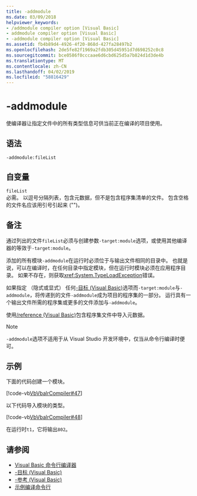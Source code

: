 ```yaml
---
title: -addmodule
ms.date: 03/09/2018
helpviewer_keywords:
- /addmodule compiler option [Visual Basic]
- addmodule compiler option [Visual Basic]
- -addmodule compiler option [Visual Basic]
ms.assetid: fb4b89d4-4926-4f20-868d-427fa28497b2
ms.openlocfilehash: 2de5fe82f1969a2fdb305d45951d7d698252c0c8
ms.sourcegitcommit: bce0586f0cccaae6d6cbd625d5a7b824d1d3de4b
ms.translationtype: MT
ms.contentlocale: zh-CN
ms.lasthandoff: 04/02/2019
ms.locfileid: "58816429"
---
```

# <a name="-addmodule"></a>-addmodule
使编译器让指定文件中的所有类型信息可供当前正在编译的项目使用。  
  
## <a name="syntax"></a>语法  
  
```  
-addmodule:fileList  
```  
  
## <a name="arguments"></a>自变量  
 `fileList`  
 必需。 以逗号分隔列表，包含元数据，但不是包含程序集清单的文件。 包含空格的文件名应该用引号引起来 ("")。  
  
## <a name="remarks"></a>备注  
 通过列出的文件`fileList`必须与创建参数`-target:module`选项，或使用其他编译器的等效于`-target:module`。  
  
 添加的所有模块`-addmodule`在运行时必须位于与输出文件相同的目录中。 也就是说，可以在编译时，在任何目录中指定模块，但在运行时模块必须在应用程序目录。 如果不存在，则获取<xref:System.TypeLoadException>错误。  
  
 如果指定 （隐式或显式） 任何[-目标 (Visual Basic)](../../../visual-basic/reference/command-line-compiler/target.md)选项而`-target:module`与`-addmodule`，将传递到的文件`-addmodule`成为项目的程序集的一部分。 运行具有一个输出文件所需的程序集或更多的文件添加与`-addmodule`。  
  
 使用[/reference (Visual Basic)](../../../visual-basic/reference/command-line-compiler/reference.md)包含程序集文件中导入元数据。  
  
> [!NOTE]
>  `-addmodule`选项不适用于从 Visual Studio 开发环境中，仅当从命令行编译时便可。  
  
## <a name="example"></a>示例  
 下面的代码创建一个模块。  
  
 [!code-vb[VbVbalrCompiler#47](~/samples/snippets/visualbasic/VS_Snippets_VBCSharp/VbVbalrCompiler/VB/OptionStrictOff.vb#47)]  
  
 以下代码导入模块的类型。  
  
 [!code-vb[VbVbalrCompiler#48](~/samples/snippets/visualbasic/VS_Snippets_VBCSharp/VbVbalrCompiler/VB/OptionStrictOff.vb#48)]  
  
 在运行时`t1`，它将输出`802`。  
  
## <a name="see-also"></a>请参阅

- [Visual Basic 命令行编译器](../../../visual-basic/reference/command-line-compiler/index.md)
- [-目标 (Visual Basic)](../../../visual-basic/reference/command-line-compiler/target.md)
- [-参考 (Visual Basic)](../../../visual-basic/reference/command-line-compiler/reference.md)
- [示例编译命令行](../../../visual-basic/reference/command-line-compiler/sample-compilation-command-lines.md)
